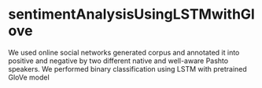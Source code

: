 # sentimentAnalysisUsingLSTMwithGlove
We used online social networks generated corpus and annotated it into
positive and negative by two different native and well-aware Pashto speakers. 
We performed binary classification using LSTM with pretrained GloVe model
